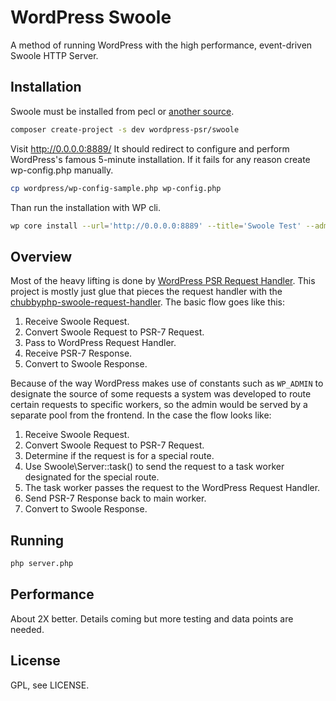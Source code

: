 WordPress Swoole
===========

A method of running WordPress with the high performance, event-driven Swoole HTTP Server.

Installation
------------

Swoole must be installed from pecl or [another source](https://www.swoole.co.uk/docs/get-started/installation).

```bash
composer create-project -s dev wordpress-psr/swoole
```

Visit http://0.0.0.0:8889/ It should redirect to configure and perform WordPress's famous 5-minute installation.
If it fails for any reason create wp-config.php manually.
```bash
cp wordpress/wp-config-sample.php wp-config.php
```
Than run the installation with WP cli.
```bash
wp core install --url='http://0.0.0.0:8889' --title='Swoole Test' --admin_user=admin --admin_password=password --skip-email
```

Overview
-----------

Most of the heavy lifting is done by [WordPress PSR Request Handler](https://github.com/WordPress-PSR/request-handler/).
This project is mostly just glue that pieces the request handler with the [chubbyphp-swoole-request-handler](https://github.com/chubbyphp/chubbyphp-swoole-request-handler).
The basic flow goes like this:
1. Receive Swoole Request.
2. Convert Swoole Request to PSR-7 Request.
3. Pass to WordPress Request Handler.
4. Receive PSR-7 Response.
5. Convert to Swoole Response.

Because of the way WordPress makes use of constants such as `WP_ADMIN` to designate the source of some requests a system was developed to route certain requests to specific workers, so the admin would be served by a separate pool from the frontend.
In the case the flow looks like:

1. Receive Swoole Request.
2. Convert Swoole Request to PSR-7 Request.
3. Determine if the request is for a special route.
3. Use Swoole\Server::task() to send the request to a task worker designated for the special route.
3. The task worker passes the request to the WordPress Request Handler.
4. Send PSR-7 Response back to main worker.
5. Convert to Swoole Response.

Running
-------
```bash
php server.php
```

Performance
-------
About 2X better. Details coming but more testing and data points are needed.

License
-------

GPL, see LICENSE.